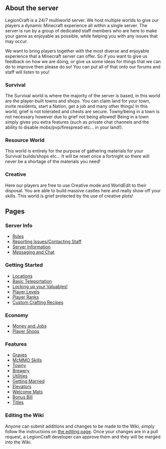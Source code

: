 ## About the server

LegionCraft is a 24/7 multiworld server. We host multiple worlds to give our players a dynamic Minecraft experience all within a single server. The server is run by a group of dedicated staff members who are here to make your game as enjoyable as possible, while helping you with any issues that may occur.

We want to bring players together with the most diverse and enjoyable experience that a Minecraft server can offer. So if you want to give us feedback on how we are doing, or give us some ideas for things that we can do to improve then please do so! You can put all of that onto our forums and staff will listen to you!

### Survival
The Survival world is where the majority of the server is based, in this world are the player-built towns and shops. You can claim land for your town, invite residents, start a Nation, get a job and many other things! In this world, grief is not tolerated and chests are secure.
Towny/being in a town is not necessary however due to grief not being allowed! Being in a town simply gives you extra features (such as private chat channels and the ability to disable mobs/pvp/firespread etc... in your land!).

### Resource World
This world is entirely for the purpose of gathering materials for your Survival builds/shops etc... It will be reset once a fortnight so there will never be a shortage of the materials you need!

### Creative 
Here our players are free to use Creative mode and WorldEdit to their disposal. You are able to build massive castles here and really show off your skills. This world is grief protected by the use of creative plots!

## Pages

### Server Info
- [Rules](rules.md)
- [Reporting Issues/Contacting Staff](staff.md)
- [Server Information](information.md)
- [Messaging and Chat](chat.md)

### Getting Started
- [Locations](locations.md)
- [Basic Teleportation](teleportation.md)
- [Locking up your Valuables!](lwc.md)
- [Player Levels](levels.md)
- [Player Ranks](ranks.md)
- [Custom Crafting Recipes](crafting.md)

### Economy
- [Money and Jobs](money.md)
- [Player Shops](shops.md)

### Features
- [Graves](graves.md)
- [McMMO Skills](mcmmo.md)
- [Towny](towny.md)
- [Brewery](brewery.md)
- [Utilities](utilities.md)
- [Getting Married](marriage.md)
- [Elevators](elevators.md)
- [Welcome Mats](welcomemats.md)
- [Bonus Bill](bonusbill.md)
- [Titles](titles.md)

### Editing the Wiki

Anyone can submit additions and changes to be made to the Wiki, simply follow the instructions on [the editing page](editing.md). Once your changes are in a pull request, a LegionCraft developer can approve them and they will be merged into the Wiki.

